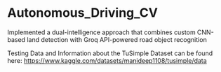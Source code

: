 # Autonomous_Driving_CV
Implemented a dual-intelligence approach that combines custom CNN-based land detection with Groq API-powered road object recognition


Testing Data and Information about the TuSimple Dataset can be found here: https://www.kaggle.com/datasets/manideep1108/tusimple/data
